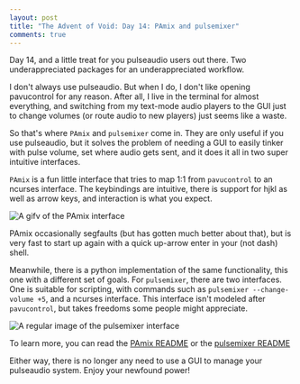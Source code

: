 ```yaml
---
layout: post
title: "The Advent of Void: Day 14: PAmix and pulsemixer"
comments: true
---
```


Day 14, and a little treat for you pulseaudio users out there. Two
underappreciated packages for an underappreciated workflow.

I don't always use pulseaudio. But when I do, I don't like opening pavucontrol
for any reason. After all, I live in the terminal for almost everything, and
switching from my text-mode audio players to the GUI just to change volumes
(or route audio to new players) just seems like a waste.

So that's where `PAmix` and `pulsemixer` come in. They are only useful if you
use pulseaudio, but it solves the problem of needing a GUI to easily tinker
with pulse volume, set where audio gets sent, and it does it all in two super
intuitive interfaces.

`PAmix` is a fun little interface that tries to map 1:1 from `pavucontrol` to
an ncurses interface. The keybindings are intuitive, there is support for hjkl
as well as arrow keys, and interaction is what you expect.

![A gifv of the PAmix interface](http://i.imgur.com/NuzrAXZ.gif)

PAmix occasionally segfaults (but has gotten much better about that), but is
very fast to start up again with a quick up-arrow enter in your (not dash)
shell.

Meanwhile, there is a python implementation of the same functionality, this one
with a different set of goals. For `pulsemixer`, there are two interfaces. One
is suitable for scripting, with commands such as `pulsemixer --change-volume +5`,
and a ncurses interface. This interface isn't modeled after `pavucontrol`, but
takes freedoms some people might appreciate.

![A regular image of the pulsemixer
interface](https://github.com/GeorgeFilipkin/pulsemixer/blob/img/1.png?raw=true)

To learn more, you can read the [PAmix
README](https://github.com/patroclos/PAmix) or the [pulsemixer
README](https://github.com/GeorgeFilipkin/pulsemixer)

Either way, there is no longer any need to use a GUI to manage your pulseaudio
system. Enjoy your newfound power!
